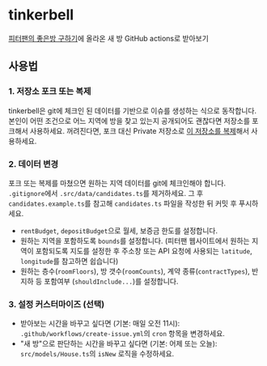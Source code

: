 # tinkerbell

[피터팬의 좋은방 구하기][peterpan]에 올라온 새 방 GitHub actions로 받아보기

## 사용법

### 1. 저장소 포크 또는 복제

tinkerbell은 git에 체크인 된 데이터를 기반으로 이슈를 생성하는 식으로 동작합니다.
본인이 어떤 조건으로 어느 지역에 방을 찾고 있는지 공개되어도 괜찮다면 저장소를 포크해서 사용하세요.
꺼려진다면, 포크 대신 Private 저장소로 [이 저장소를 복제][duplicate-repo]해서 사용하세요.

### 2. 데이터 변경

포크 또는 복제를 마쳤으면 원하는 지역 데이터를 git에 체크인해야 합니다.
`.gitignore`에서 `.src/data/candidates.ts`를 제거하세요.
그 후 `candidates.example.ts`를 참고해 `candidates.ts` 파일을 작성한 뒤 커밋 후 푸시하세요.

- `rentBudget`, `depositBudget`으로 월세, 보증금 한도를 설정합니다.
- 원하는 지역을 포함하도록 `bounds`를 설정합니다. (피터팬 웹사이트에서 원하는 지역이 포함되도록 지도를 설정한 후 주소창 또는 API 요청에 사용되는 `latitude`, `longitude`를 참고하면 쉽습니다)
- 원하는 층수(`roomFloors`), 방 갯수(`roomCounts`), 계약 종류(`contractTypes`), 반지하 등 포함여부 (`shouldInclude...`)를 설정합니다.

### 3. 설정 커스터마이즈 (선택)

- 받아보는 시간을 바꾸고 싶다면 (기본: 매일 오전 11시): `.github/workflows/create-issue.yml`의 `cron` 항목을 변경하세요.
- "새 방"으로 판단하는 시간을 바꾸고 싶다면 (기본: 어제 또는 오늘): `src/models/House.ts`의 `isNew` 로직을 수정하세요.

[peterpan]: https://www.peterpanz.com/
[duplicate-repo]: https://help.github.com/en/github/creating-cloning-and-archiving-repositories/duplicating-a-repository
